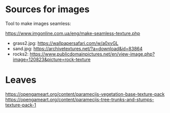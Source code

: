 # Sources for images



Tool to make images seamless: 

 https://www.imgonline.com.ua/eng/make-seamless-texture.php

- grass2.jpg: https://wallpapersafari.com/w/a0xvGL 
- sand.jpg: https://archivetextures.net/?a=download&id=83864  
- rocks2: https://www.publicdomainpictures.net/en/view-image.php?image=120823&picture=rock-texture 


# Leaves
https://opengameart.org/content/paramecijs-vegetation-base-texture-pack
https://opengameart.org/content/paramecijs-tree-trunks-and-stumps-texture-pack-1
